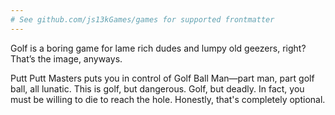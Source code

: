 ```yaml
---
# See github.com/js13kGames/games for supported frontmatter
---
```

Golf is a boring game for lame rich dudes and lumpy old geezers, right? That’s the image, anyways.

Putt Putt Masters puts you in control of Golf Ball Man—part man, part golf ball, all lunatic. This is golf, but dangerous. Golf, but deadly. In fact, you must be willing to die to reach the hole. Honestly, that's completely optional.
